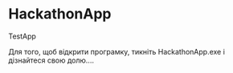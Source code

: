 # HackathonApp
TestApp

Для того, щоб відкрити програмку, тикніть HackathonApp.exe
і дізнайтеся свою долю....
